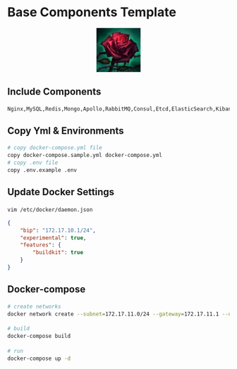 # Base Components Template

<div align="center">
    <img src="https://github.com/romanticlie/base-components/raw/master/docs/images/base-components.jpeg?raw=true" height="100" width="100" >
 </div>

## Include Components
```bash
Nginx,MySQL,Redis,Mongo,Apollo,RabbitMQ,Consul,Etcd,ElasticSearch,Kibana,Grafana,Jaeger,Minio,Kafka,Prometheus,Pyroscope,Postgres,Sentry
```

## Copy Yml & Environments
```bash
# copy docker-compose.yml file
copy docker-compose.sample.yml docker-compose.yml
# copy .env file
copy .env.example .env
```

## Update Docker Settings 
`vim /etc/docker/daemon.json`
```json
{
    "bip": "172.17.10.1/24",
    "experimental": true,
    "features": {
        "buildkit": true
    }
}
```

## Docker-compose
```bash
# create networks 
docker network create --subnet=172.17.11.0/24 --gateway=172.17.11.1 --opt "com.docker.network.bridge.name"="back" back

# build
docker-compose build

# run
docker-compose up -d
```


